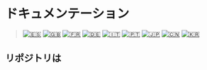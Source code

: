 # ドキュメンテーション

>[![🇪🇸](/archivos/imágenes/banderas/es.png "Español")](/README.md)
>[![🇬🇧](/archivos/imágenes/banderas/uk.png "English")](/documentación/english.md)
>[![🇫🇷](/archivos/imágenes/banderas/fr.png "Français")](/documentación/français.md)
>[![🇩🇪](/archivos/imágenes/banderas/de.png "Deutsch")](/documentación/deutsch.md)
>[![🇮🇹](/archivos/imágenes/banderas/it.png "Italiano")](/documentación/italiano.md)
>[![🇵🇹](/archivos/imágenes/banderas/pt.png "Português")](/documentación/português.md)
>[![🇯🇵](/archivos/imágenes/banderas/jp.png "日本語")](/documentación/日本語.md)
>[![🇨🇳](/archivos/imágenes/banderas/cn.png "中文")](/documentación/中文.md)
>[![🇰🇷](/archivos/imágenes/banderas/kr.png "한국어")](/documentación/한국어.md)

## リポジトリは

